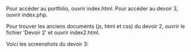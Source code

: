 Pour accéder au portfolio, ouvrir index.html.
Pour accéder au devoir 3, ouvrir index.php.

Pour trouver les anciens documents (js, html et css) du devoir 2, ouvrir le fichier 'Devoir 2' et ouvrir index2.html.

Voici les screenshots du devoir 3:
